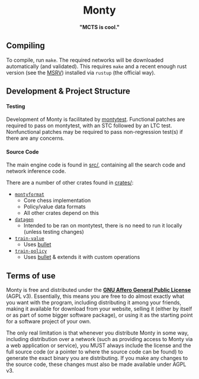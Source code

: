 <div align="center">

# Monty
#### "MCTS is cool."

</div>

## Compiling
To compile, run `make`. The required networks will be downloaded automatically (and validated).
This requires `make` and a recent enough rust version (see the [MSRV](Cargo.toml)) installed via `rustup` (the official way).

## Development & Project Structure

#### Testing

Development of Monty is facilitated by [montytest](https://tests.montychess.org/tests).
Functional patches are required to pass on montytest, with an STC followed by an LTC test.
Nonfunctional patches may be required to pass non-regression test(s) if there are any concerns.

#### Source Code

The main engine code is found in [src/](src/), containing all the search code and network inference code.

There are a number of other crates found in [crates/](crates/):
- [`montyformat`](crates/montyformat/)
    - Core chess implementation
    - Policy/value data formats
    - All other crates depend on this
- [`datagen`](crates/datagen/)
    - Intended to be ran on montytest, there is no need to run it locally (unless testing changes)
- [`train-value`](crates/train-value/)
    - Uses [bullet](https://github.com/jw1912/bullet)
- [`train-policy`](crates/train-policy/)
    - Uses [bullet](https://github.com/jw1912/bullet) & extends it with custom operations

## Terms of use

Monty is free and distributed under the [**GNU Affero General Public License**][license-link] (AGPL v3). Essentially,
this means you are free to do almost exactly what you want with the program, including distributing it among your friends, 
making it available for download from your website, selling it (either by itself or as part of some bigger software package), 
or using it as the starting point for a software project of your own.

The only real limitation is that whenever you distribute Monty in some way, including distribution over a network (such as providing 
access to Monty via a web application or service), you MUST always include the license and the full source code (or a pointer to where 
the source code can be found) to generate the exact binary you are distributing. If you make any changes to the source code, these 
changes must also be made available under AGPL v3.

[license-link]:       https://github.com/official-monty/Monty/blob/master/Copying.txt
